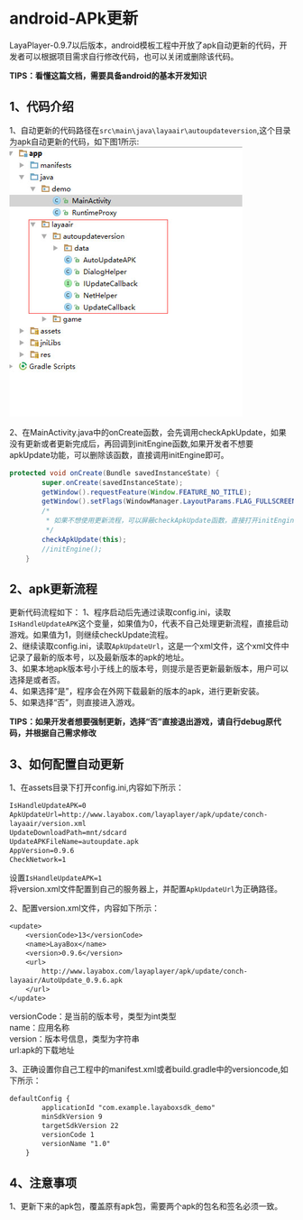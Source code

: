 
# android-APk更新

LayaPlayer-0.9.7以后版本，android模板工程中开放了apk自动更新的代码，开发者可以根据项目需求自行修改代码，也可以关闭或删除该代码。

**TIPS：看懂这篇文档，需要具备android的基本开发知识**

## 1、代码介绍

1、自动更新的代码路径在`src\main\java\layaair\autoupdateversion`,这个目录为apk自动更新的代码，如下图1所示:
![图1](img/1.jpg)   

2、在MainActivity.java中的onCreate函数，会先调用checkApkUpdate，如果没有更新或者更新完成后，再回调到initEngine函数,如果开发者不想要apkUpdate功能，可以删除该函数，直接调用initEngine即可。

```java
protected void onCreate(Bundle savedInstanceState) {
        super.onCreate(savedInstanceState);
        getWindow().requestFeature(Window.FEATURE_NO_TITLE);
        getWindow().setFlags(WindowManager.LayoutParams.FLAG_FULLSCREEN, WindowManager.LayoutParams.FLAG_FULLSCREEN);
        /*
         * 如果不想使用更新流程，可以屏蔽checkApkUpdate函数，直接打开initEngine函数
         */
        checkApkUpdate(this);
        //initEngine();
    }
```

## 2、apk更新流程

更新代码流程如下：
1、程序启动后先通过读取config.ini，读取`IsHandleUpdateAPK`这个变量，如果值为0，代表不自己处理更新流程，直接启动游戏。如果值为1，则继续checkUpdate流程。  
2、继续读取config.ini，读取`ApkUpdateUrl`，这是一个xml文件，这个xml文件中记录了最新的版本号，以及最新版本的apk的地址。  
3、如果本地apk版本号小于线上的版本号，则提示是否更新最新版本，用户可以选择是或者否。  
4、如果选择“是”，程序会在外网下载最新的版本的apk，进行更新安装。  
5、如果选择“否”，则直接进入游戏。

**TIPS：如果开发者想要强制更新，选择“否”直接退出游戏，请自行debug原代码，并根据自己需求修改**

## 3、如何配置自动更新

1、在assets目录下打开config.ini,内容如下所示：
```
IsHandleUpdateAPK=0
ApkUpdateUrl=http://www.layabox.com/layaplayer/apk/update/conch-layaair/version.xml
UpdateDownloadPath=mnt/sdcard
UpdateAPKFileName=autoupdate.apk
AppVersion=0.9.6
CheckNetwork=1
```
设置`IsHandleUpdateAPK=1`  
将version.xml文件配置到自己的服务器上，并配置`ApkUpdateUrl`为正确路径。  

2、配置version.xml文件，内容如下所示：
```
<update>
    <versionCode>13</versionCode>
    <name>LayaBox</name>
    <version>0.9.6</version>
    <url>
        http://www.layabox.com/layaplayer/apk/update/conch-layaair/AutoUpdate_0.9.6.apk
    </url>
</update>
```
versionCode：是当前的版本号，类型为int类型  
name：应用名称  
version：版本号信息，类型为字符串  
url:apk的下载地址    

3、正确设置你自己工程中的manifest.xml或者build.gradle中的versioncode,如下所示：
```
defaultConfig {
        applicationId "com.example.layaboxsdk_demo"
        minSdkVersion 9
        targetSdkVersion 22
        versionCode 1
        versionName "1.0"
    }
```

## 4、注意事项

1、更新下来的apk包，覆盖原有apk包，需要两个apk的包名和签名必须一致。  
